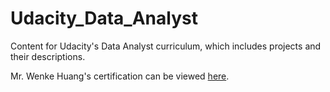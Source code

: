 # Udacity_Data_Analyst
Content for Udacity's Data Analyst curriculum, which includes projects and their descriptions.

Mr. Wenke Huang's certification can be viewed [here](https://github.com/whuang67/Udacity_Data_Analyst/blob/master/DataAnalyst.pdf).
